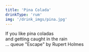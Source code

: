 ```yaml
---
title: 'Pina Colada'
drinkType: 'rum'
img: '/drink_imgs/pina.jpg'
---
```

If you like pina coladas <br>
and getting caught in the rain <br>
... queue "Escape" by Rupert Holmes